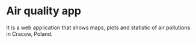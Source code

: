 # Air quality app

It is a web application that shows maps, plots and statistic of air pollutions in Cracow, Poland.
